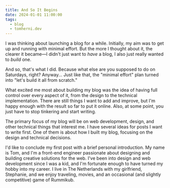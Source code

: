 ```yaml
---
title: And So It Begins
date: 2024-01-01 11:00:00
tags:
  - blog
  - tomherni.dev
---
```


I was thinking about launching a blog for a while. Initially, my aim was to get up and running with minimal effort. But the more I thought about it, the clearer it became—I didn't just want to _have_ a blog, I also just really wanted to _build_ one.

And so, that's what I did. Because what else are you supposed to do on Saturdays, right? Anyway... Just like that, the "minimal effort" plan turned into "let's build it all from scratch."

What excited me most about building my blog was the idea of having full control over every aspect of it, from the design to the technical implementation. There are still things I want to add and improve, but I'm happy enough with the result so far to put it online. Also, at some point, you just have to stop tinkering and start writing.

The primary focus of my blog will be on web development, design, and other technical things that interest me. I have several ideas for posts I want to write first. One of them is about how I built my blog, focusing on the design and technical decisions.

I'd like to conclude my first post with a brief personal introduction. My name is Tom, and I'm a front-end engineer passionate about designing and building creative solutions for the web. I've been into design and web development since I was a kid, and I'm fortunate enough to have turned my hobby into my career. I live in The Netherlands with my girlfriend, Stephanie, and we enjoy traveling, movies, and an occasional (and slightly competitive) game of Rummikub.
